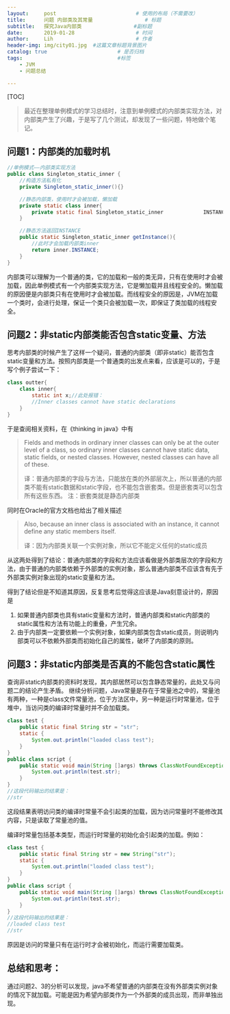 ```yaml
---
layout:     post   				          # 使用的布局（不需要改）
title:      问题 内部类及其常量				   # 标题 
subtitle:   探究Java内部类		          #副标题
date:       2019-01-28 				      # 时间
author:     Lih 						  # 作者
header-img: img/city01.jpg 	#这篇文章标题背景图片
catalog: true 						# 是否归档
tags:								#标签
    - JVM
    - 问题总结

---
```


[TOC]



> 最近在整理单例模式的学习总结时，注意到单例模式的内部类实现方法，对内部类产生了兴趣，于是写了几个测试，却发现了一些问题，特地做个笔记。

## 问题1：内部类的加载时机

```java
//单例模式——内部类实现方法
public class Singleton_static_inner {
    //构造方法私有化
    private Singleton_static_inner(){}

    //静态内部类，使用时才会被加载，懒加载
    private static class inner{
        private static final Singleton_static_inner 			INSTANCE = new Singleton_static_inner();
    }

    //静态方法返回INSTANCE
    public static Singleton_static_inner getInstance(){
        //此时才会加载内部类inner
        return inner.INSTANCE;
    }
}
```

内部类可以理解为一个普通的类，它的加载和一般的类无异，只有在使用时才会被加载，因此单例模式有一个内部类实现方法，它是懒加载并且线程安全的。懒加载的原因便是内部类只有在使用时才会被加载。而线程安全的原因是，JVM在加载一个类时，会进行处理，保证一个类只会被加载一次，即保证了类加载的线程安全。

## 问题2：非static内部类能否包含static变量、方法

思考内部类的时候产生了这样一个疑问，普通的内部类（即非static）能否包含static变量和方法。按照内部类是一个普通类的出发点来看，应该是可以的，于是写个例子尝试一下：

```java
class outter{
    class inner{
        static int x;//此处报错：
        //Inner classes cannot have static declarations
    }
}
```

于是查阅相关资料，在《thinking in java》中有

> Fields and methods in ordinary inner classes can only be at the outer level of a class, so ordinary inner classes cannot have static data, static fields, or nested classes. However, nested classes can have all of these.
>
> 译：普通内部类的字段与方法，只能放在类的外部层次上，所以普通的内部类不能有static数据和static字段，也不能包含嵌套类。但是嵌套类可以包含所有这些东西。	注：嵌套类就是静态内部类

同时在Oracle的官方文档也给出了相关描述

> Also, because an inner class is associated with an instance, it cannot define any static members itself.
>
> 译：因为内部类关联一个实例对象，所以它不能定义任何的static成员

从这两处得到了结论：普通内部类的字段和方法应该看做是外部类层次的字段和方法，由于普通的内部类依赖于外部类的实例对象，那么普通内部类不应该含有先于外部类实例对象出现的static变量和方法。

得到了结论但是不知道其原因，反复思考后觉得这应该是Java刻意设计的，原因是

1. 如果普通内部类也具有static变量和方法时，普通内部类和static内部类的static属性和方法有功能上的重叠，产生冗余。
2. 由于内部类一定要依赖一个实例对象，如果内部类包含static成员，则说明内部类可以不依赖外部类而初始化自己的属性，破坏了内部类的原则。


## 问题3：非static内部类是否真的不能包含static属性

查询非static内部类的资料时发现，其内部居然可以包含静态常量的，此处又与问题二的结论产生矛盾。
继续分析问题，Java常量是存在于常量池之中的，常量池有两种，一种是class文件常量池，位于方法区中，另一种是运行时常量池，位于堆中，当访问类的编译时常量时并不会加载类。

```java
class test {
    public static final String str = "str";
    static {
        System.out.println("loaded class test");
    }
}
public class script {
    public static void main(String []args) throws ClassNotFoundException {
        System.out.println(test.str);
    }
}
//这段代码输出的结果是：
//str
```

这段结果表明访问类的编译时常量不会引起类的加载，因为访问常量时不能修改其内容，只是读取了常量池的值。

编译时常量包括基本类型，而运行时常量的初始化会引起类的加载。例如：

```java
class test {
    public static final String str = new String("str");
    static {
        System.out.println("loaded class test");
    }
}
public class script {
    public static void main(String []args) throws ClassNotFoundException {
        System.out.println(test.str);
    }
}
//这段代码输出的结果是：
//loaded class test
//str
```

原因是访问的常量只有在运行时才会被初始化，而运行需要加载类。

## 总结和思考：

通过问题2、3的分析可以发现，java不希望普通的内部类在没有外部类实例对象的情况下就加载。可能是因为希望内部类作为一个外部类的成员出现，而非单独出现。
